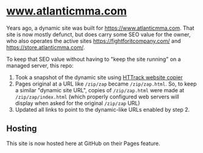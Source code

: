 # www.atlanticmma.com

Years ago, a dynamic site was built for <https://www.atlanticmma.com>. That site is now mostly defunct, but does carry some SEO value for the owner, who also operates the active sites <https://fightforitcompany.com/> and <https://store.atlanticmma.com/>.

To keep that SEO value without having to "keep the site running" on a managed server, this repo:

1. Took a snapshot of the dynamic site using [HTTrack website copier](http://www.httrack.com/)
2. Pages original at a URL like `/zip/zap` became `/zip/zap.html`. So, to keep a similar "dynamic site URL", copies of `/zip/zap.html` were made at `/zip/zap/index.html` (which properly configured web servers will display when asked for the original `/zip/zap` URL)
3. Updated all links to point to the dynamic-like URLs enabled by step 2.

## Hosting

This site is now hosted here at GitHub on their Pages feature.
